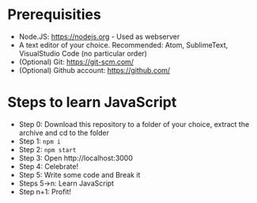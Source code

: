 # Prerequisities
- Node.JS: https://nodejs.org - Used as webserver
- A text editor of your choice. Recommended: Atom, SublimeText, VisualStudio Code (no particular order)
- (Optional) Git: https://git-scm.com/
- (Optional) Github account: https://github.com/

# Steps to learn JavaScript
- Step 0: Download this repository to a folder of your choice, extract the archive and cd to the folder
- Step 1: `npm i`
- Step 2: `npm start`
- Step 3: Open http://localhost:3000
- Step 4: Celebrate!
- Step 5: Write some code and Break it
- Steps 5->n: Learn JavaScript
- Step n+1: Profit!
